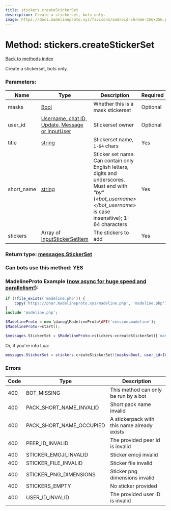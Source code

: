 ```yaml
---
title: stickers.createStickerSet
description: Create a stickerset, bots only.
image: https://docs.madelineproto.xyz/favicons/android-chrome-256x256.png
---
```

# Method: stickers.createStickerSet  
[Back to methods index](index.md)


Create a stickerset, bots only.

### Parameters:

| Name     |    Type       | Description | Required |
|----------|---------------|-------------|----------|
|masks|[Bool](../types/Bool.md) | Whether this is a mask stickerset | Optional|
|user\_id|[Username, chat ID, Update, Message or InputUser](../types/InputUser.md) | Stickerset owner | Optional|
|title|[string](../types/string.md) | Stickerset name, `1-64` chars | Yes|
|short\_name|[string](../types/string.md) | Sticker set name. Can contain only English letters, digits and underscores. Must end with *"*by*<bot username="">"</bot>* (*<bot_username></bot_username>* is case insensitive); 1-64 characters | Yes|
|stickers|Array of [InputStickerSetItem](../types/InputStickerSetItem.md) | The stickers to add | Yes|


### Return type: [messages.StickerSet](../types/messages.StickerSet.md)

### Can bots use this method: **YES**


### MadelineProto Example ([now async for huge speed and parallelism!](https://docs.madelineproto.xyz/docs/ASYNC.html)):


```php
if (!file_exists('madeline.php')) {
    copy('https://phar.madelineproto.xyz/madeline.php', 'madeline.php');
}
include 'madeline.php';

$MadelineProto = new \danog\MadelineProto\API('session.madeline');
$MadelineProto->start();

$messages.StickerSet = $MadelineProto->stickers->createStickerSet(['masks' => Bool, 'user_id' => InputUser, 'title' => 'string', 'short_name' => 'string', 'stickers' => [InputStickerSetItem, InputStickerSetItem], ]);
```

Or, if you're into Lua:

```lua
messages.StickerSet = stickers.createStickerSet({masks=Bool, user_id=InputUser, title='string', short_name='string', stickers={InputStickerSetItem}, })
```

### Errors

| Code | Type     | Description   |
|------|----------|---------------|
|400|BOT_MISSING|This method can only be run by a bot|
|400|PACK_SHORT_NAME_INVALID|Short pack name invalid|
|400|PACK_SHORT_NAME_OCCUPIED|A stickerpack with this name already exists|
|400|PEER_ID_INVALID|The provided peer id is invalid|
|400|STICKER_EMOJI_INVALID|Sticker emoji invalid|
|400|STICKER_FILE_INVALID|Sticker file invalid|
|400|STICKER_PNG_DIMENSIONS|Sticker png dimensions invalid|
|400|STICKERS_EMPTY|No sticker provided|
|400|USER_ID_INVALID|The provided user ID is invalid|


